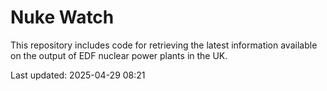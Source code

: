 # Nuke Watch

This repository includes code for retrieving the latest information available on the output of EDF nuclear power plants in the UK.

Last updated: 2025-04-29 08:21